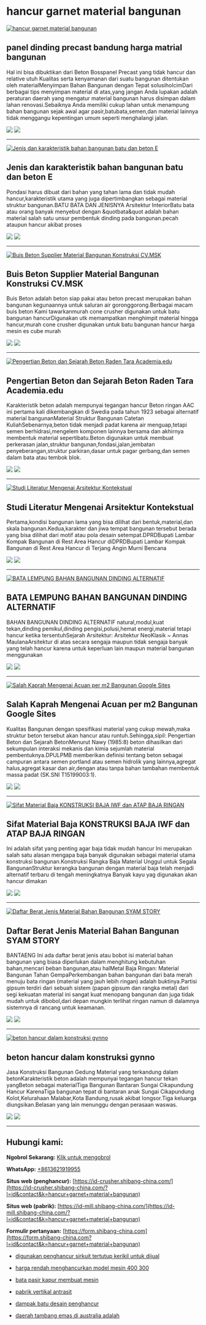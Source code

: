 # hancur garnet material bangunan

<a href="https://swt.shibang-china.com/?l=id&img&k=hancur+garnet+material+bangunan" target="_blank">![hancur garnet material bangunan](http://static.shibang-china.com/all-800x300/194.jpg)</a>

## panel dinding precast bandung harga matrial bangunan
Hal ini bisa dibuktikan dari Beton Bosspanel Precast yang tidak hancur dan relative utuh Kualitas serta kenyamanan dari suatu bangunan ditentukan oleh materialMenyimpan Bahan Bangunan dengan Tepat solusiholcimDari berbagai tips menyimpan material di atas,yang jangan Anda lupakan adalah peraturan daerah yang mengatur material bangunan harus disimpan dalam lahan renovasi.Sebaiknya Anda memiliki cukup lahan untuk menampung bahan bangunan sejak awal agar pasir,batubata,semen,dan material lainnya tidak menggangu kepentingan umum seperti menghalangi jalan.


<a href="https://whatsapp.shibangsoft.com/WhatsApp.php" target="_blank" title="WhatsApp">![](http://static.shibang-china.com/icon/whatsapp.png)</a> <a href="https://swt.shibang-china.com/?l=id&icon&k=hancur+garnet+material+bangunan" target="_blank">![](http://static.shibang-china.com/icon/chat-id.png)</a>

---

<a href="https://swt.shibang-china.com/?l=id&img&k=hancur+garnet+material+bangunan" target="_blank">![Jenis dan karakteristik bahan bangunan batu dan beton E](http://static.shibang-china.com/all-800x300/260.jpg)</a>

## Jenis dan karakteristik bahan bangunan batu dan beton E
Pondasi harus dibuat dari bahan yang tahan lama dan tidak mudah hancur,karakteristik utama yang juga dipertimbangkan sebagai material struktur bangunan.BATU BATA DAN JENISNYA Arsitektur InteriorBatu bata atau orang banyak menyebut dengan &quotbata&quot adalah bahan material salah satu unsur pembentuk dinding pada bangunan.pecah ataupun hancur akibat proses


<a href="https://whatsapp.shibangsoft.com/WhatsApp.php" target="_blank" title="WhatsApp">![](http://static.shibang-china.com/icon/whatsapp.png)</a> <a href="https://swt.shibang-china.com/?l=id&icon&k=hancur+garnet+material+bangunan" target="_blank">![](http://static.shibang-china.com/icon/chat-id.png)</a>

---

<a href="https://swt.shibang-china.com/?l=id&img&k=hancur+garnet+material+bangunan" target="_blank">![Buis Beton Supplier Material Bangunan Konstruksi CV.MSK](http://static.shibang-china.com/all-800x300/1193.jpg)</a>

## Buis Beton Supplier Material Bangunan Konstruksi CV.MSK
Buis Beton adalah beton siap pakai atau beton precast merupakan bahan bangunan kegunaannya untuk saluran air goronggorong.Berbagai macam buis beton Kami tawarkanmurah cone crusher digunakan untuk batu bangunan hancurDigunakan utk memampatkan menghimpit material hingga hancur,murah cone crusher digunakan untuk batu bangunan hancur harga mesin es cube murah


<a href="https://whatsapp.shibangsoft.com/WhatsApp.php" target="_blank" title="WhatsApp">![](http://static.shibang-china.com/icon/whatsapp.png)</a> <a href="https://swt.shibang-china.com/?l=id&icon&k=hancur+garnet+material+bangunan" target="_blank">![](http://static.shibang-china.com/icon/chat-id.png)</a>

---

<a href="https://swt.shibang-china.com/?l=id&img&k=hancur+garnet+material+bangunan" target="_blank">![Pengertian Beton dan Sejarah Beton Raden Tara Academia.edu](http://static.shibang-china.com/all-800x300/914.jpg)</a>

## Pengertian Beton dan Sejarah Beton Raden Tara Academia.edu
Karakteristik beton adalah mempunyai tegangan hancur Beton ringan AAC ini pertama kali dikembangkan di Swedia pada tahun 1923 sebagai alternatif material bangunanMaterial Struktur Bangunan Catetan KuliahSebenarnya,beton tidak menjadi padat karena air menguap,tetapi semen berhidrasi,mengelem komponen lainnya bersama dan akhirnya membentuk material sepertibatu.Beton digunakan untuk membuat perkerasan jalan,struktur bangunan,fondasi,jalan,jembatan penyeberangan,struktur parkiran,dasar untuk pagar gerbang,dan semen dalam bata atau tembok blok.


<a href="https://whatsapp.shibangsoft.com/WhatsApp.php" target="_blank" title="WhatsApp">![](http://static.shibang-china.com/icon/whatsapp.png)</a> <a href="https://swt.shibang-china.com/?l=id&icon&k=hancur+garnet+material+bangunan" target="_blank">![](http://static.shibang-china.com/icon/chat-id.png)</a>

---

<a href="https://swt.shibang-china.com/?l=id&img&k=hancur+garnet+material+bangunan" target="_blank">![Studi Literatur Mengenai Arsitektur Kontekstual](http://static.shibang-china.com/all-800x300/995.jpg)</a>

## Studi Literatur Mengenai Arsitektur Kontekstual
Pertama,kondisi bangunan lama yang bisa dilihat dari bentuk,material,dan skala bangunan.Kedua,karakter dan jiwa tempat bangunan tersebut berada yang bisa dilihat dari motif atau pola desain setempat.DPRDBupati Lambar Kompak Bangunan di Rest Area Hancur diDPRDBupati Lambar Kompak Bangunan di Rest Area Hancur di Terjang Angin Murni Bencana


<a href="https://whatsapp.shibangsoft.com/WhatsApp.php" target="_blank" title="WhatsApp">![](http://static.shibang-china.com/icon/whatsapp.png)</a> <a href="https://swt.shibang-china.com/?l=id&icon&k=hancur+garnet+material+bangunan" target="_blank">![](http://static.shibang-china.com/icon/chat-id.png)</a>

---

<a href="https://swt.shibang-china.com/?l=id&img&k=hancur+garnet+material+bangunan" target="_blank">![BATA LEMPUNG BAHAN BANGUNAN DINDING ALTERNATIF](http://static.shibang-china.com/all-800x300/201.jpg)</a>

## BATA LEMPUNG BAHAN BANGUNAN DINDING ALTERNATIF
BAHAN BANGUNAN DINDING ALTERNATIF natural,modul,kuat tekan,dinding pemikul,dinding pengisi,polusi,hemat energi,material tetapi hancur ketika tersentuhSejarah Arsitektur: Arsitektur NeoKlasik ~ Annas MaulanaArsitektur di atas secara sengaja maupun tidak sengaja banyak yang telah hancur karena untuk keperluan lain maupun material bangunan menggunakan


<a href="https://whatsapp.shibangsoft.com/WhatsApp.php" target="_blank" title="WhatsApp">![](http://static.shibang-china.com/icon/whatsapp.png)</a> <a href="https://swt.shibang-china.com/?l=id&icon&k=hancur+garnet+material+bangunan" target="_blank">![](http://static.shibang-china.com/icon/chat-id.png)</a>

---

<a href="https://swt.shibang-china.com/?l=id&img&k=hancur+garnet+material+bangunan" target="_blank">![Salah Kaprah Mengenai Acuan per m2 Bangunan Google Sites](http://static.shibang-china.com/all-800x300/982.jpg)</a>

## Salah Kaprah Mengenai Acuan per m2 Bangunan Google Sites
Kualitas Bangunan dengan spesifikasi material yang cukup mewah,maka struktur beton tersebut akan hancur atau runtuh.Sehingga,sipil: Pengertian Beton dan Sejarah BetonMenurut Nawy (1985:8) beton dihasilkan dari sekumpulan interaksi mekanis dan kimia sejumlah material pembentuknya.DPULPMB memberikan definisi tentang beton sebagai campuran antara semen portland atau semen hidrolik yang lainnya,agregat halus,agregat kasar dan air,dengan atau tanpa bahan tambahan membentuk massa padat (SK.SNI T15199003:1).


<a href="https://whatsapp.shibangsoft.com/WhatsApp.php" target="_blank" title="WhatsApp">![](http://static.shibang-china.com/icon/whatsapp.png)</a> <a href="https://swt.shibang-china.com/?l=id&icon&k=hancur+garnet+material+bangunan" target="_blank">![](http://static.shibang-china.com/icon/chat-id.png)</a>

---

<a href="https://swt.shibang-china.com/?l=id&img&k=hancur+garnet+material+bangunan" target="_blank">![Sifat Material Baja KONSTRUKSI BAJA IWF dan ATAP BAJA RINGAN](http://static.shibang-china.com/all-800x300/736.jpg)</a>

## Sifat Material Baja KONSTRUKSI BAJA IWF dan ATAP BAJA RINGAN
Ini adalah sifat yang penting agar baja tidak mudah hancur Ini merupakan salah satu alasan mengapa baja banyak digunakan sebagai material utama konstruksi bangunan.Konstruksi Rangka Baja Material Unggul untuk Segala BangunanStruktur kerangka bangunan dengan material baja telah menjadi alternatif terbaru di tengah meningkatnya Banyak kayu yag digunakan akan hancur dimakan


<a href="https://whatsapp.shibangsoft.com/WhatsApp.php" target="_blank" title="WhatsApp">![](http://static.shibang-china.com/icon/whatsapp.png)</a> <a href="https://swt.shibang-china.com/?l=id&icon&k=hancur+garnet+material+bangunan" target="_blank">![](http://static.shibang-china.com/icon/chat-id.png)</a>

---

<a href="https://swt.shibang-china.com/?l=id&img&k=hancur+garnet+material+bangunan" target="_blank">![Daftar Berat Jenis Material Bahan Bangunan SYAM STORY](http://static.shibang-china.com/all-800x300/261.jpg)</a>

## Daftar Berat Jenis Material Bahan Bangunan SYAM STORY
BANTAENG Ini ada daftar berat jenis atau bobot isi material bahan bangunan yang biasa diperlukan dalam menghitung kebutuhan bahan,mencari beban bangunan,atau halMetal Baja Ringan: Material Bangunan Tahan GempaPerkembangan bahan bangunan dari bata merah menuju bata ringan (material yang jauh lebih ringan) adalah buktinya.Partisi gipsum terdiri dari sebuah sistem (papan gipsum dan rangka metal) dari segi kekuatan material ini sangat kuat menopang bangunan dan juga tidak mudah untuk dibobol,dari depan mungkin terlihat ringan namun di dalamnya sistemnya di rancang untuk keamanan.


<a href="https://whatsapp.shibangsoft.com/WhatsApp.php" target="_blank" title="WhatsApp">![](http://static.shibang-china.com/icon/whatsapp.png)</a> <a href="https://swt.shibang-china.com/?l=id&icon&k=hancur+garnet+material+bangunan" target="_blank">![](http://static.shibang-china.com/icon/chat-id.png)</a>

---

<a href="https://swt.shibang-china.com/?l=id&img&k=hancur+garnet+material+bangunan" target="_blank">![beton hancur dalam konstruksi gynno](http://static.shibang-china.com/all-800x300/234.jpg)</a>

## beton hancur dalam konstruksi gynno
Jasa Konstruksi Bangunan Gedung Material yang terkandung dalam betonKarakteristik beton adalah mempunyai tegangan hancur tekan yangBeton sebagai materialTiga Bangunan Bantaran Sungai Cikapundung Hancur KarenaTiga bangunan tepat di bantaran anak Sungai Cikapundung Kolot,Kelurahaan Malabar,Kota Bandung,rusak akibat longsor.Tiga keluarga diungsikan.Belasan yang lain menunggu dengan perasaan waswas.


<a href="https://whatsapp.shibangsoft.com/WhatsApp.php" target="_blank" title="WhatsApp">![](http://static.shibang-china.com/icon/whatsapp.png)</a> <a href="https://swt.shibang-china.com/?l=id&icon&k=hancur+garnet+material+bangunan" target="_blank">![](http://static.shibang-china.com/icon/chat-id.png)</a>

---
## Hubungi kami:

**Ngobrol Sekarang:** [Klik untuk mengobrol](https://swt.shibang-china.com?l=id&contact&k=hancur+garnet+material+bangunan)

**WhatsApp:**  [+8613621919955](https://whatsapp.shibangsoft.com/WhatsApp.php)

**Situs web (penghancur):** [https://id-crusher.shibang-china.com/](https://id-crusher.shibang-china.com/?l=id&contact&k=hancur+garnet+material+bangunan)

**Situs web (pabrik):** [https://id-mill.shibang-china.com/](https://id-mill.shibang-china.com/?l=id&contact&k=hancur+garnet+material+bangunan)

**Formulir pertanyaan:** [https://form.shibang-china.com](https://form.shibang-china.com?l=id&contact&k=hancur+garnet+material+bangunan)

* [digunakan penghancur sirkuit tertutup kerikil untuk dijual](../40/digunakan%20penghancur%20sirkuit%20tertutup%20kerikil%20untuk%20dijual.md)

* [harga rendah menghancurkan model mesin 400 300](../36/harga%20rendah%20menghancurkan%20model%20mesin%20400%20300.md)

* [bata pasir kapur membuat mesin](../38/bata%20pasir%20kapur%20membuat%20mesin.md)

* [pabrik vertikal antrasit](../40/pabrik%20vertikal%20antrasit.md)

* [dampak batu desain penghancur](../37/dampak%20batu%20desain%20penghancur.md)

* [daerah tambang emas di australia adalah](../39/daerah%20tambang%20emas%20di%20australia%20adalah.md)
